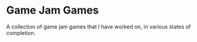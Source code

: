 # Game Jam Games

A collection of game jam games that I have worked on, in various states of completion.